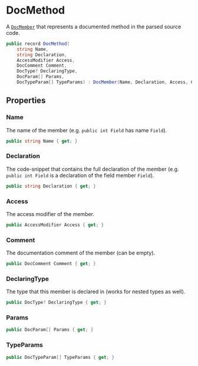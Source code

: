 # DocMethod
A [`DocMember`](./DocMember.md) that represents a documented method in the parsed source code.

```cs
public record DocMethod(
    string Name,
    string Declaration,
    AccessModifier Access,
    DocComment Comment,
    DocType? DeclaringType,
    DocParam[] Params,
    DocTypeParam[] TypeParams) : DocMember(Name, Declaration, Access, Comment, DeclaringType)
```

## Properties
### Name
The name of the member (e.g. `public int Field` has name `Field`).

```cs
public string Name { get; }
```

### Declaration
The code-snippet that contains the full declaration of the member
(e.g. `public int Field` is a declaration of the field member `Field`).

```cs
public string Declaration { get; }
```

### Access
The access modifier of the member.

```cs
public AccessModifier Access { get; }
```

### Comment
The documentation comment of the member (can be empty).

```cs
public DocComment Comment { get; }
```

### DeclaringType
The type that this member is declared in (works for nested types as well).

```cs
public DocType? DeclaringType { get; }
```

### Params
```cs
public DocParam[] Params { get; }
```

### TypeParams
```cs
public DocTypeParam[] TypeParams { get; }
```

